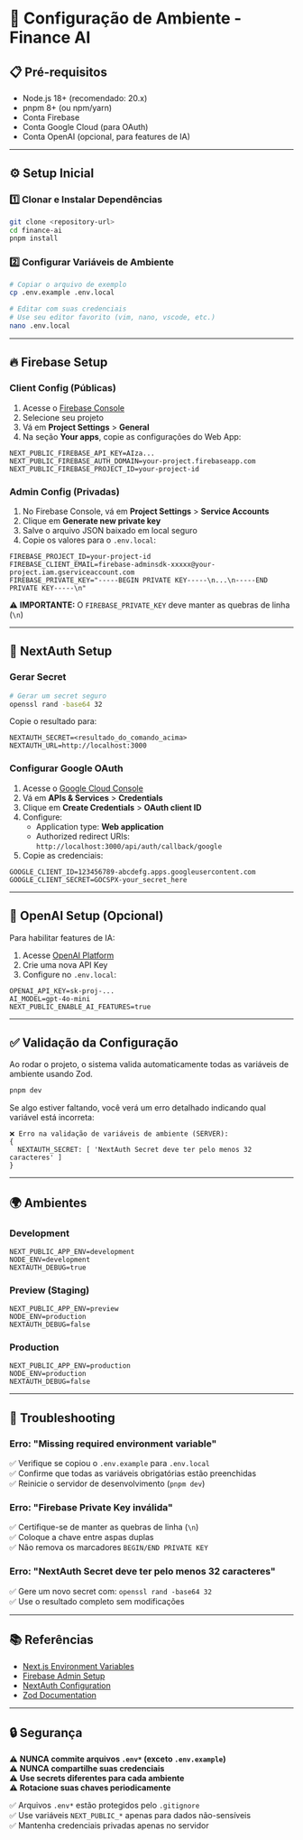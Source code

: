 # 🚀 Configuração de Ambiente - Finance AI

## 📋 Pré-requisitos

- Node.js 18+ (recomendado: 20.x)
- pnpm 8+ (ou npm/yarn)
- Conta Firebase
- Conta Google Cloud (para OAuth)
- Conta OpenAI (opcional, para features de IA)

---

## ⚙️ Setup Inicial

### 1️⃣ Clonar e Instalar Dependências

```bash
git clone <repository-url>
cd finance-ai
pnpm install
```

### 2️⃣ Configurar Variáveis de Ambiente

```bash
# Copiar o arquivo de exemplo
cp .env.example .env.local

# Editar com suas credenciais
# Use seu editor favorito (vim, nano, vscode, etc.)
nano .env.local
```

---

## 🔥 Firebase Setup

### Client Config (Públicas)

1. Acesse o [Firebase Console](https://console.firebase.google.com)
2. Selecione seu projeto
3. Vá em **Project Settings** > **General**
4. Na seção **Your apps**, copie as configurações do Web App:

```env
NEXT_PUBLIC_FIREBASE_API_KEY=AIza...
NEXT_PUBLIC_FIREBASE_AUTH_DOMAIN=your-project.firebaseapp.com
NEXT_PUBLIC_FIREBASE_PROJECT_ID=your-project-id
```

### Admin Config (Privadas)

1. No Firebase Console, vá em **Project Settings** > **Service Accounts**
2. Clique em **Generate new private key**
3. Salve o arquivo JSON baixado em local seguro
4. Copie os valores para o `.env.local`:

```env
FIREBASE_PROJECT_ID=your-project-id
FIREBASE_CLIENT_EMAIL=firebase-adminsdk-xxxxx@your-project.iam.gserviceaccount.com
FIREBASE_PRIVATE_KEY="-----BEGIN PRIVATE KEY-----\n...\n-----END PRIVATE KEY-----\n"
```

⚠️ **IMPORTANTE:** O `FIREBASE_PRIVATE_KEY` deve manter as quebras de linha (`\n`)

---

## 🔐 NextAuth Setup

### Gerar Secret

```bash
# Gerar um secret seguro
openssl rand -base64 32
```

Copie o resultado para:

```env
NEXTAUTH_SECRET=<resultado_do_comando_acima>
NEXTAUTH_URL=http://localhost:3000
```

### Configurar Google OAuth

1. Acesse o [Google Cloud Console](https://console.cloud.google.com)
2. Vá em **APIs & Services** > **Credentials**
3. Clique em **Create Credentials** > **OAuth client ID**
4. Configure:
   - Application type: **Web application**
   - Authorized redirect URIs: `http://localhost:3000/api/auth/callback/google`
5. Copie as credenciais:

```env
GOOGLE_CLIENT_ID=123456789-abcdefg.apps.googleusercontent.com
GOOGLE_CLIENT_SECRET=GOCSPX-your_secret_here
```

---

## 🤖 OpenAI Setup (Opcional)

Para habilitar features de IA:

1. Acesse [OpenAI Platform](https://platform.openai.com/api-keys)
2. Crie uma nova API Key
3. Configure no `.env.local`:

```env
OPENAI_API_KEY=sk-proj-...
AI_MODEL=gpt-4o-mini
NEXT_PUBLIC_ENABLE_AI_FEATURES=true
```

---

## ✅ Validação da Configuração

Ao rodar o projeto, o sistema valida automaticamente todas as variáveis de ambiente usando Zod.

```bash
pnpm dev
```

Se algo estiver faltando, você verá um erro detalhado indicando qual variável está incorreta:

```
❌ Erro na validação de variáveis de ambiente (SERVER):
{
  NEXTAUTH_SECRET: [ 'NextAuth Secret deve ter pelo menos 32 caracteres' ]
}
```

---

## 🌍 Ambientes

### Development

```env
NEXT_PUBLIC_APP_ENV=development
NODE_ENV=development
NEXTAUTH_DEBUG=true
```

### Preview (Staging)

```env
NEXT_PUBLIC_APP_ENV=preview
NODE_ENV=production
NEXTAUTH_DEBUG=false
```

### Production

```env
NEXT_PUBLIC_APP_ENV=production
NODE_ENV=production
NEXTAUTH_DEBUG=false
```

---

## 🔧 Troubleshooting

### Erro: "Missing required environment variable"

✅ Verifique se copiou o `.env.example` para `.env.local`  
✅ Confirme que todas as variáveis obrigatórias estão preenchidas  
✅ Reinicie o servidor de desenvolvimento (`pnpm dev`)

### Erro: "Firebase Private Key inválida"

✅ Certifique-se de manter as quebras de linha (`\n`)  
✅ Coloque a chave entre aspas duplas  
✅ Não remova os marcadores `BEGIN/END PRIVATE KEY`

### Erro: "NextAuth Secret deve ter pelo menos 32 caracteres"

✅ Gere um novo secret com: `openssl rand -base64 32`  
✅ Use o resultado completo sem modificações

---

## 📚 Referências

- [Next.js Environment Variables](https://nextjs.org/docs/app/building-your-application/configuring/environment-variables)
- [Firebase Admin Setup](https://firebase.google.com/docs/admin/setup)
- [NextAuth Configuration](https://next-auth.js.org/configuration/options)
- [Zod Documentation](https://zod.dev)

---

## 🔒 Segurança

⚠️ **NUNCA commite arquivos `.env*` (exceto `.env.example`)**  
⚠️ **NUNCA compartilhe suas credenciais**  
⚠️ **Use secrets diferentes para cada ambiente**  
⚠️ **Rotacione suas chaves periodicamente**

✅ Arquivos `.env*` estão protegidos pelo `.gitignore`  
✅ Use variáveis `NEXT_PUBLIC_*` apenas para dados não-sensíveis  
✅ Mantenha credenciais privadas apenas no servidor
